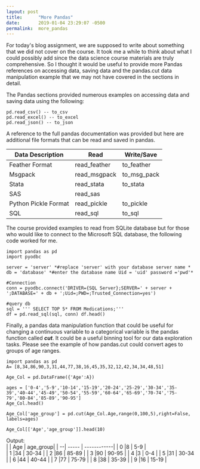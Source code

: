 ```yaml
---
layout: post
title:      "More Pandas"
date:       2019-01-04 23:29:07 -0500
permalink:  more_pandas
---
```


For today's blog assignment, we are supposed to write about something that we did not cover on the course. It took me a while to think about what I could possibly add since the data science course materials are truly comprehensive. So I thought it would be useful to provide more Pandas references on accessing data, saving data and the pandas.cut data manipulation example that we may not have covered in the sections in detail.

The Pandas sections provided numerous examples on accessing data and saving data using the following:
```
pd.read_csv() -- to_csv 
pd.read_excel() -- to_excel 
pd.read_json() -- to_json
```
A reference to the full pandas documentation was provided but here are additional file formats that can be read and saved in pandas.

| Data Description          |              Read           |  Write/Save      |
| ------------------------ | ------------------- | ---------------  |
| Feather Format             | read_feather         | to_feather        |
| Msgpack                         | read_msgpack     | to_msg_pack  |
| Stata                                 | read_stata             | to_stata            |
| SAS                                   | read_sas                |                              |
| Python Pickle Format| read_pickle           |  to_pickle          |
| SQL                                   | read_sql                 | to_sql                 |

The course provided examples to read from SQLite database but for those who would like to connect to the Microsoft SQL database, the following code worked for me.

```
import pandas as pd 
import pyodbc

server = 'server' *#replace 'server' with your database server name *
db = 'database' *#enter the database name Uid = 'uid' password ='pwd'*

#Connection
conn = pyodbc.connect('DRIVER={SQL Server};SERVER=' + server + ';DATABASE=' + db + ';Uid=;PWD=;Trusted_Connection=yes')

#query db
sql = ''' SELECT TOP 5* FROM Medications;'''
df = pd.read_sql(sql, conn) df.head()
```
Finally, a pandas data manipulation function that could be useful for changing a continuous variable to a categorical variable is the pandas function called ***cut***.   It could be a useful binning tool for our data exploration tasks. Please see the example of how pandas.cut could convert ages to groups of age ranges.
```
import pandas as pd
A= [8,34,86,90,3,31,44,77,38,16,45,35,32,12,42,34,34,48,51]

Age_Col = pd.DataFrame({'Age':A})

ages = ['0-4','5-9','10-14','15-19','20-24','25-29','30-34','35-39','40-44','45-49','50-54','55-59','60-64','65-69','70-74','75-79','80-84','85-89','90-95']
Age_Col.head()

Age_Col['age_group'] = pd.cut(Age_Col.Age,range(0,100,5),right=False, labels=ages)

Age_Col[['Age','age_group']].head(10)
```
Output:  
|     | Age	| age_group|
| --| ----- | ------------|
| 0	|8	      | 5-9               |             
| 1	|34	    |	30-34          |
| 2	|86	    |	85-89          |
| 3	|90	    |	90-95          |
| 4	|3		    |	0-4               |
| 5	|31	    | 30-34          |
| 6	|44	    |	40-44          |
| 7	|77	    |	75-79          |
| 8	|38	    |	35-39          |
| 9	|16	    |	15-19          |

